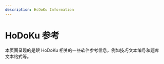 ```yaml
---
description: HoDoKu Information
---
```


# HoDoKu 参考

本页面呈现的是跟 HoDoKu 相关的一些软件参考信息，例如技巧文本编号和题库文本格式等。
